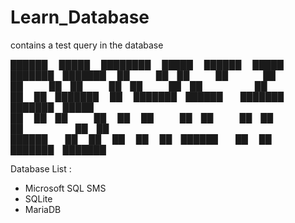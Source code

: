 # Learn_Database
contains a test query in the database

██████   █████  ████████  █████  ██████   █████  ███████ ███████ 
██   ██ ██   ██    ██    ██   ██ ██   ██ ██   ██ ██      ██      
██   ██ ███████    ██    ███████ ██████  ███████ ███████ █████   
██   ██ ██   ██    ██    ██   ██ ██   ██ ██   ██      ██ ██      
██████  ██   ██    ██    ██   ██ ██████  ██   ██ ███████ ███████ 

Database List :
- Microsoft SQL SMS
- SQLite
- MariaDB

